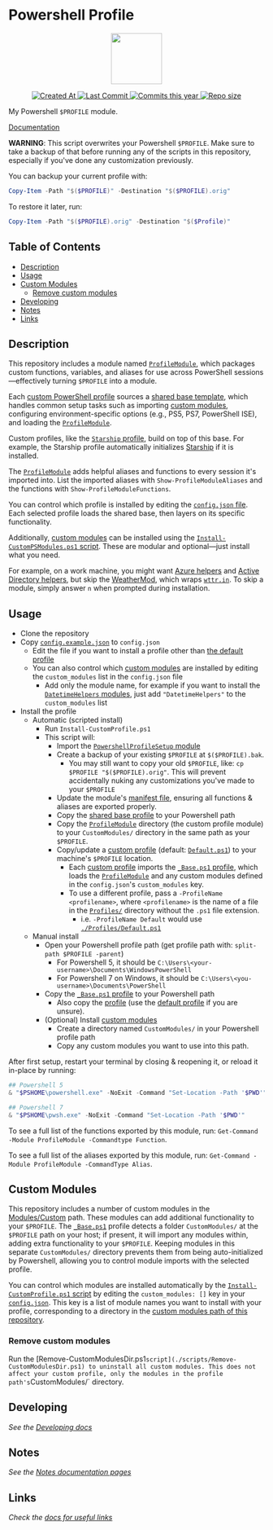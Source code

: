 # Powershell Profile  <!-- omit in toc -->

<!-- Repo image -->
<p align="center">
  <a href="https://github.com/redjax/PowershellProfile">
    <picture>
      <source media="(prefers-color-scheme: dark)" srcset="https://assets.esecurityplanet.com/uploads/2021/05/logo-microsoft-powershell.png">
      <img src="https://assets.esecurityplanet.com/uploads/2021/05/logo-microsoft-powershell.png" height="100">
    </picture>
  </a>
</p>

<!-- Git badges -->
<p align="center">
  <a href="https://github.com/redjax/PowershellProfile">
    <img alt="Created At" src="https://img.shields.io/github/created-at/redjax/PowershellProfile">
  </a>
  <a href="https://github.com/redjax/PowershellProfile/commit">
    <img alt="Last Commit" src="https://img.shields.io/github/last-commit/redjax/PowershellProfile">
  </a>
  <a href="https://github.com/redjax/PowershellProfile/commit">
    <img alt="Commits this year" src="https://img.shields.io/github/commit-activity/y/redjax/PowershellProfile">
  </a>
  <a href="https://github.com/redjax/PowershellProfile">
    <img alt="Repo size" src="https://img.shields.io/github/repo-size/redjax/PowershellProfile">
  </a>
  <!-- ![GitHub Latest Release](https://img.shields.io/github/release-date/redjax/PowershellProfile) -->
  <!-- ![GitHub commits since latest release](https://img.shields.io/github/commits-since/redjax/PowershellProfile/latest) -->
  <!-- ![GitHub Actions Workflow Status](https://img.shields.io/github/actions/workflow/status/redjax/PowershellProfile/tests.yml) -->
</p>

My Powershell `$PROFILE` module.

[Documentation](./docs/)

**WARNING**: This script overwrites your Powershell `$PROFILE`. Make sure to take a backup of that before running any of the scripts in this repository, especially if you've done any customization previously.

You can backup your current profile with:

```powershell
Copy-Item -Path "$($PROFILE)" -Destination "$($PROFILE).orig"
```

To restore it later, run:
```powershell
Copy-Item -Path "$($PROFILE).orig" -Destination "$($Profile)"
```

## Table of Contents <!-- omit in toc -->

- [Description](#description)
- [Usage](#usage)
- [Custom Modules](#custom-modules)
  - [Remove custom modules](#remove-custom-modules)
- [Developing](#developing)
- [Notes](#notes)
- [Links](#links)

## Description

This repository includes a module named [`ProfileModule`](./Modules/ProfileModule/), which packages custom functions, variables, and aliases for use across PowerShell sessions—effectively turning `$PROFILE` into a module.

Each [custom PowerShell profile](./Profiles/) sources a [shared base template](./docs/Developing.md#base-template), which handles common setup tasks such as importing [custom modules](./Modules/Custom/), configuring environment-specific options (e.g., PS5, PS7, PowerShell ISE), and loading the [`ProfileModule`](./Modules/ProfileModule/).

Custom profiles, like the [`Starship` profile](./Profiles/Starship.ps1), build on top of this base. For example, the Starship profile automatically initializes [Starship](https://starship.rs) if it is installed.

The [`ProfileModule`](./Modules/ProfileModule/) adds helpful aliases and functions to every session it's imported into. List the imported aliases with `Show-ProfileModuleAliases` and  the functions with `Show-ProfileModuleFunctions`.

You can control which profile is installed by editing the [`config.json` file](./config.example.json). Each selected profile loads the shared base, then layers on its specific functionality.

Additionally, [custom modules](./Modules/Custom/) can be installed using the [`Install-CustomPSModules.ps1` script](./Install-CustomPSModules.ps1). These are modular and optional—just install what you need.

For example, on a work machine, you might want [Azure helpers](./Modules/Custom/AzureHelpers/) and [Active Directory helpers](./Modules/Custom/ActiveDirectoryHelpers/), but skip the [WeatherMod](./Modules/Custom/WeatherMod/), which wraps [`wttr.in`](https://wttr.in). To skip a module, simply answer `n` when prompted during installation.

## Usage

- Clone the repository
- Copy [`config.example.json`](./config.example.json) to `config.json`
  - Edit the file if you want to install a profile other than [the default profile](./Profiles/Default.ps1)
  - You can also control which [custom modules](./Modules/Custom/) are installed by editing the `custom_modules` list in the `config.json` file
    - Add only the module name, for example if you want to install the [`DatetimeHelpers` modules](./Modules/Custom/DatetimeHelpers/), just add `"DatetimeHelpers"` to the `custom_modules` list
- Install the profile
  - Automatic (scripted install)
    - Run `Install-CustomProfile.ps1`
    - This script will:
      - Import the [`PowershellProfileSetup` module](./scripts/setup/PowershellProfileSetup/)
      - Create a backup of your existing `$PROFILE` at `$($PROFILE).bak`.
        - You may still want to copy your old `$PROFILE`, like: `cp $PROFILE "$($PROFILE).orig"`. This will prevent accidentally nuking any customizations you've made to your `$PROFILE`
      - Update the module's [manifest file](./Modules/ProfileModule/ProfileModule.psd1), ensuring all functions & aliases are exported properly.
      - Copy the [shared base profile](./Profiles/_Base.ps1) to your Powershell path
      - Copy the [`ProfileModule`](./Modules/ProfileModule/) directory (the custom profile module) to your `CustomModules/` directory in the same path as your `$PROFILE`.
      - Copy/update a [custom profile](./Profiles/) (default: [`Default.ps1`](./Profiles/Default.ps1)) to your machine's `$PROFILE` location.
        - Each [custom profile](./Profiles/) imports the [`_Base.ps1` profile](./Profiles/_Base.ps1), which loads the [`ProfileModule`](./Modules/ProfileModule/) and any custom modules defined in the `config.json`'s `custom_modules` key.
        - To use a different profile, pass a `-ProfileName <profilename>`, where `<profilename>` is the name of a file in the [`Profiles/`](./Profiles/) directory without the `.ps1` file extension.
          - i.e. `-ProfileName Default` would use [`./Profiles/Default.ps1`](./Profiles/Default.ps1)
  - Manual install
    - Open your Powershell profile path (get profile path with: `split-path $PROFILE -parent`)
      - For Powershell 5, it should be `C:\Users\<your-username>\Documents\WindowsPowerShell`
      - For Powershell 7 on Windows, it should be `C:\Users\<you-username>\Documents\PowerShell`
    - Copy the [`_Base.ps1` profile](./Profiles/_Base.ps1) to your Powershell path
      - Also copy the [profile](./Profiles/) (use the [default profile](./Profiles/Default.ps1) if you are unsure).
    - (Optional) Install [custom modules](./Modules/Custom/)
      - Create a directory named `CustomModules/` in your Powershell profile path
      - Copy any custom modules you want to use into this path.

After first setup, restart your terminal by closing & reopening it, or reload it in-place by running:

```powershell
## Powershell 5
& "$PSHOME\powershell.exe" -NoExit -Command "Set-Location -Path '$PWD'"

## Powershell 7
& "$PSHOME\pwsh.exe" -NoExit -Command "Set-Location -Path '$PWD'"
```

To see a full list of the functions exported by this module, run: `Get-Command -Module ProfileModule -Commandtype Function`.

To see a full list of the aliases exported by this module, run: `Get-Command -Module ProfileModule -CommandType Alias`.

## Custom Modules

This repository includes a number of custom modules in the [Modules/Custom](./Modules/Custom/) path. These modules can add additional functionality to your `$PROFILE`. The [`_Base.ps1`](./Profiles/_Base.ps1) profile detects a folder `CustomModules/` at the `$PROFILE` path on your host; if present, it will import any modules within, adding extra functionality to your `$PROFILE`. Keeping modules in this separate `CustomModules/` directory prevents them from being auto-initialized by Powershell, allowing you to control module imports with the selected profile.

You can control which modules are installed automatically by the [`Install-CustomProfile.ps1` script](./Install-CustomProfile.ps1) by editing the `custom_modules: []` key in your [`config.json`](./config.example.json). This key is a list of module names you want to install with your profile, corresponding to a directory in the [custom modules path of this repository](./Modules/Custom/).

### Remove custom modules

Run the [Remove-CustomModulesDir.ps1` script](./scripts/Remove-CustomModulesDir.ps1) to uninstall all custom modules. This does not affect your custom profile, only the modules in the profile path's `CustomModules/` directory.

## Developing

*See the [Developing docs](./docs/Developing.md)*

## Notes

*See the [Notes documentation pages](./docs/Notes.md)*

## Links

*Check the [docs for useful links](./docs/Useful-Links.md)*
